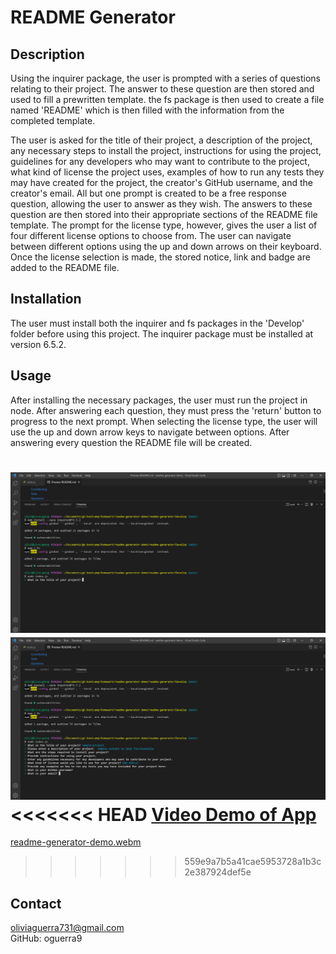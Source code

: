 # README Generator 

## Description
Using the inquirer package, the user is prompted with a series of questions relating to their project. The answer to these question are then stored and used to fill a prewritten template. the fs package is then used to create a file named 'README' which is then filled with the information from the completed template.

The user is asked for the title of their project, a description of the project, any necessary steps to install the project, instructions for using the project, guidelines for any developers who may want to contribute to the project, what kind of license the project uses, examples of how to run any tests they may have created for the project, the creator's GitHub username, and the creator's email. All but one prompt is created to be a free response question, allowing the user to answer as they wish. The answers to these question are then stored into their appropriate sections of the README file template. The prompt for the license type, however, gives the user a list of four different license options to choose from. The user can navigate between different options using the up and down arrows on their keyboard. Once the license selection is made, the stored notice, link and badge are added to the README file.
  
## Installation
The user must install both the inquirer and fs packages in the 'Develop' folder before using this project. The inquirer package must be installed at version 6.5.2.
  
## Usage
After installing the necessary packages, the user must run the project in node. After answering each question, they must press the 'return' button to progress to the next prompt. When selecting the license type, the user will use the up and down arrow keys to navigate between options. After answering every question the README file will be created. 

![screenshot of app's function](Develop/assets/screenshot-1.png)
![screenshot of app's function](Develop/assets/screenshot-2.png)
<<<<<<< HEAD
[Video Demo of App](https://drive.google.com/file/d/19K3-rl0I1NrLF1v2HUSWkpKVYffDG5s5/view)
=======
[readme-generator-demo.webm](https://user-images.githubusercontent.com/102640672/180622722-bf1a2e1d-5c4d-4f7c-bb43-85ac25ee1cdc.webm)
>>>>>>> 559e9a7b5a41cae5953728a1b3c2e387924def5e

  
## Contact
oliviaguerra731@gmail.com <br>
GitHub: oguerra9
 
